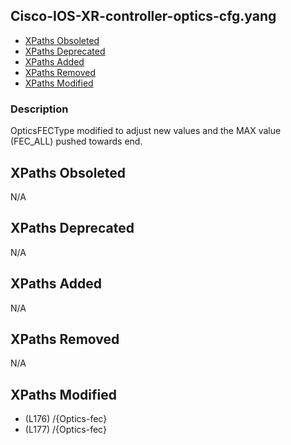 ## Cisco-IOS-XR-controller-optics-cfg.yang

- [XPaths Obsoleted](#xpaths-obsoleted)
- [XPaths Deprecated](#xpaths-deprecated)
- [XPaths Added](#xpaths-added)
- [XPaths Removed](#xpaths-removed)
- [XPaths Modified](#xpaths-modified)

### Description

OpticsFECType modified to adjust new values and the MAX value (FEC_ALL) pushed towards end.

## XPaths Obsoleted

N/A

## XPaths Deprecated

N/A

## XPaths Added

N/A

## XPaths Removed

N/A

## XPaths Modified

- (L176)	/{Optics-fec}
- (L177)	/{Optics-fec}

